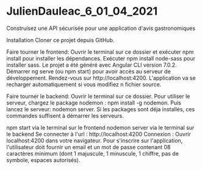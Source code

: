 # JulienDauleac_6_01_04_2021
Construisez une API sécurisée pour une application d'avis gastronomiques

Installation
Cloner ce projet depuis GitHub.

Faire tourner le frontend:
Ouvrir le terminal sur ce dossier et exécuter npm install pour installer les dépendances.
Exécuter npm install node-sass pour installer sass.
Le projet a été généré avec Angular CLI version 7.0.2.
Démarrer ng serve (ou npm start) pour avoir accès au serveur de développement.
Rendez-vous sur http://localhost:4200.
L'application va se recharger automatiquement si vous modifiez n fichier source.

Faire tourner le backend:
Ouvrir le terminal sur ce dossier.
Pour utiliser le serveur, chargez le package nodemon : npm install -g nodemon.
Puis lancez le serveur: nodemon server.
Si les packages sont déja installés, ces commandes suffisent à démarrer les serveurs.

npm start via le terminal sur le frontend
nodemon server via le terminal sur le backend
Se connecter à l'url : http://localhost:4200
Connexion :
Ouvrir localhost:4200 dans votre navigateur.
Pour s'inscrire sur l'application, l'utilisateur doit fournir un email et un mot de passe contenant 08 caractères minimum (dont 1 majuscule, 1 minuscule, 1 chiffre, pas de symbole, espaces autorisés).
